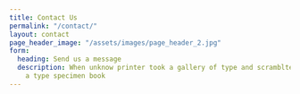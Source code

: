 ```yaml
---
title: Contact Us
permalink: "/contact/"
layout: contact
page_header_image: "/assets/images/page_header_2.jpg"
form:
  heading: Send us a message
  description: When unknow printer took a gallery of type and scramblted it to make
    a type specimen book
---
```


